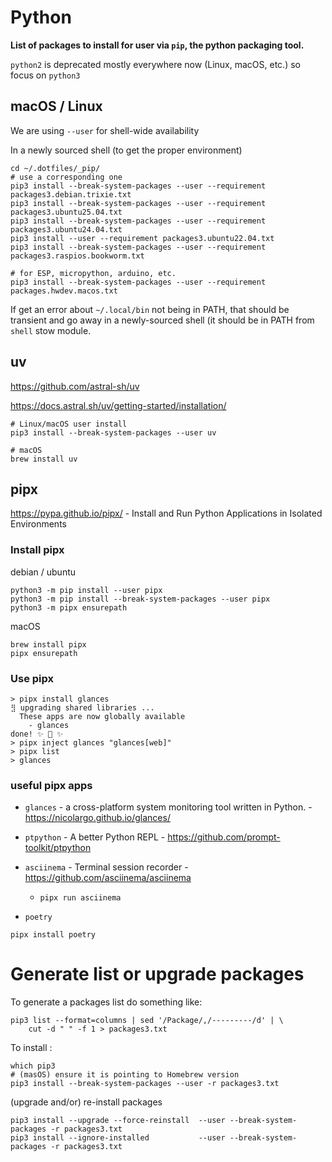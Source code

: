 # Python

**List of packages to install for user via `pip`, the python packaging tool.**

`python2` is deprecated mostly everywhere now (Linux, macOS, etc.) so focus on `python3`

## macOS / Linux

We are using `--user` for shell-wide availability

In a newly sourced shell (to get the proper environment)

```shell
cd ~/.dotfiles/_pip/
# use a corresponding one
pip3 install --break-system-packages --user --requirement  packages3.debian.trixie.txt
pip3 install --break-system-packages --user --requirement  packages3.ubuntu25.04.txt
pip3 install --break-system-packages --user --requirement  packages3.ubuntu24.04.txt
pip3 install --user --requirement packages3.ubuntu22.04.txt
pip3 install --break-system-packages --user --requirement  packages3.raspios.bookworm.txt

# for ESP, micropython, arduino, etc.
pip3 install --break-system-packages --user --requirement  packages.hwdev.macos.txt
```
If get an error about `~/.local/bin` not being in PATH, that should be transient and go away in a newly-sourced shell (it should be in PATH from `shell` stow module.

## uv

<https://github.com/astral-sh/uv>

<https://docs.astral.sh/uv/getting-started/installation/>

```
# Linux/macOS user install
pip3 install --break-system-packages --user uv

# macOS
brew install uv
```

## pipx

<https://pypa.github.io/pipx/> - Install and Run Python Applications in Isolated Environments

### Install pipx

debian / ubuntu

```shell
python3 -m pip install --user pipx
python3 -m pip install --break-system-packages --user pipx
python3 -m pipx ensurepath
```

macOS

```shell
brew install pipx
pipx ensurepath
```

### Use pipx

```console
> pipx install glances
⣻ upgrading shared libraries ...
  These apps are now globally available
    - glances
done! ✨ 🌟 ✨
> pipx inject glances "glances[web]"
> pipx list
> glances
```

### useful pipx apps

- `glances` - a cross-platform system monitoring tool written in Python. - https://nicolargo.github.io/glances/
- `ptpython` - A better Python REPL - https://github.com/prompt-toolkit/ptpython
- `asciinema` - Terminal session recorder - https://github.com/asciinema/asciinema
  - `pipx run asciinema`

- `poetry`

```
pipx install poetry
```


# Generate list or upgrade packages

To generate a packages list do something like:

```
pip3 list --format=columns | sed '/Package/,/---------/d' | \
    cut -d " " -f 1 > packages3.txt
```

To install :

```
which pip3
# (masOS) ensure it is pointing to Homebrew version
pip3 install --break-system-packages --user -r packages3.txt
```

(upgrade and/or) re-install packages

```shell
pip3 install --upgrade --force-reinstall  --user --break-system-packages -r packages3.txt
pip3 install --ignore-installed           --user --break-system-packages -r packages3.txt
```
